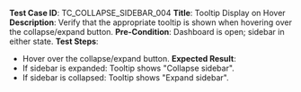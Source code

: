 **Test Case ID**: TC_COLLAPSE_SIDEBAR_004
**Title**: Tooltip Display on Hover
**Description**: Verify that the appropriate tooltip is shown when hovering over the collapse/expand button.
**Pre-Condition**: Dashboard is open; sidebar in either state.
**Test Steps**:
  * Hover over the collapse/expand button.
**Expected Result**:
  * If sidebar is expanded: Tooltip shows "Collapse sidebar".
  * If sidebar is collapsed: Tooltip shows "Expand sidebar".